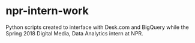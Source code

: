 # npr-intern-work
Python scripts created to interface with Desk.com and BigQuery while the Spring 2018 Digital Media, Data Analytics intern at NPR. 
